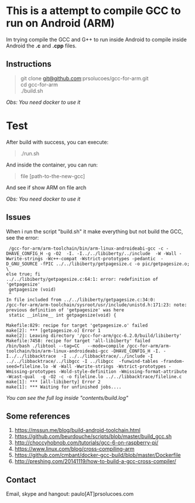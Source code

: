 # This is a attempt to compile GCC to run on Android (ARM)

Im trying compile the GCC and G++ to run inside Android to compile inside Android the **.c** and **.cpp** files.

## Instructions

> git clone git@github.com:prsolucoes/gcc-for-arm.git  
> cd gcc-for-arm  
> ./build.sh  

*Obs: You need docker to use it*

# Test

After build with success, you can execute:

> ./run.sh  

And inside the container, you can run:

> file [path-to-the-new-gcc]

And see if show ARM on file arch
  
 *Obs: You need docker to use it*

## Issues  

When i run the script "build.sh" it make everything but not build the GCC, see the error:

```
 /gcc-for-arm/arm-toolchain/bin/arm-linux-androideabi-gcc -c -DHAVE_CONFIG_H -g -O2  -I. -I../../libiberty/../include  -W -Wall -Wwrite-strings -Wc++-compat -Wstrict-prototypes -pedantic  -D_GNU_SOURCE -fPIC ../../libiberty/getpagesize.c -o pic/getpagesize.o; \
else true; fi
../../libiberty/getpagesize.c:64:1: error: redefinition of 'getpagesize'
 getpagesize (void)
 ^
In file included from ../../libiberty/getpagesize.c:34:0:
/gcc-for-arm/arm-toolchain/sysroot/usr/include/unistd.h:171:23: note: previous definition of 'getpagesize' was here
 static __inline__ int getpagesize(void) {
                       ^
Makefile:829: recipe for target 'getpagesize.o' failed
make[2]: *** [getpagesize.o] Error 1
make[2]: Leaving directory '/gcc-for-arm/gcc-6.2.0/build/libiberty'
Makefile:7458: recipe for target 'all-libiberty' failed
/bin/bash ./libtool --tag=CC   --mode=compile /gcc-for-arm/arm-toolchain/bin/arm-linux-androideabi-gcc -DHAVE_CONFIG_H -I. -I../../libbacktrace  -I ../../libbacktrace/../include -I ../../libbacktrace/../libgcc -I ../libgcc  -funwind-tables -frandom-seed=fileline.lo -W -Wall -Wwrite-strings -Wstrict-prototypes -Wmissing-prototypes -Wold-style-definition -Wmissing-format-attribute -Wcast-qual  -g -O2 -c -o fileline.lo ../../libbacktrace/fileline.c
make[1]: *** [all-libiberty] Error 2
make[1]: *** Waiting for unfinished jobs....
```

*You can see the full log inside "contents/build.log"*

## Some references

1. https://mssun.me/blog/build-android-toolchain.html
2. https://github.com/beurdouche/scripts/blob/master/build_gcc.sh
3. http://choccyhobnob.com/tutorials/gcc-6-on-raspberry-pi/
4. https://www.linux.com/blog/cross-compiling-arm
5. https://github.com/cmbant/docker-gcc-build/blob/master/Dockerfile
6. http://preshing.com/20141119/how-to-build-a-gcc-cross-compiler/

## Contact

Email, skype and hangout: paulo[AT]prsolucoes.com

